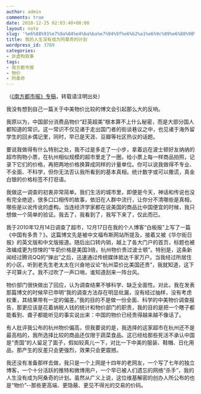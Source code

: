```yaml
---
author: admin
comments: true
date: 2010-12-25 02:03:48+00:00
layout: note
slug: '%e6%88%91%e7%9a%84%e4%ba%ba%e7%94%9f%e6%b2%a1%e6%9c%89%e6%88%90%e4%b8%ba%e9%98%bf%e6%a1%91%e5%a5%87%e7%9a%84%e8%ae%a1%e5%88%92'
title: 我的人生没有成为阿桑奇的计划
wordpress_id: 3789
categories:
- 非虚构叙事
tags:
- 南方都市报
- 物价
- 阿桑奇
---
```


（[《南方都市报》专稿](http://gcontent.oeeee.com/0/f2/0f2ad81c100f7a6c/Blog/086/29e233.html)，转载请注明出处）

我没有想到自己一篇关于中美物价比较的博文会引起那么大的反响。

我原以为，中国部分消费品物价“赶英超美”根本算不上什么秘密，而是大部分国人都知道的常识。这一常识不仅见诸于走出国门者的街谈巷议之中，也见诸于海外留学生的回乡偶记里，同时，早已是天涯、豆瓣等社区热议的话题。

要说我做得有什么特别之处，我不过是多走了一小步，拿着远在波士顿好友纳纳的超市购物小票，在杭州相似规模的超市里走了一圈，给小票上每一样商品拍照，记录下它们的价格，再把两地价格换算成同样的计量单位。你可以说我做得不专业、不全面、不科学，但你无法否认我所看到的基本真相。统计数字或可以撒谎，真金白银的价格标签不打诳语。

我做这一调查的初衷非常简单。我们生活的城市里，即便是今天，神话和传说也没有完全绝迹，很多口口相传的故事，依旧在人群中流行，让你分不清哪些是真相，哪些是以讹传讹的虚构。当连经济学家都在说美国的商品比中国便宜的时候，我只想做一个简单的验证。我去了，我看到了，我写下来了，仅此而已。

我于2010年12月14日调查了超市，12月17日在我的个人博客“白板报”上写了一篇《中国有多贵？》。这篇博文先是被中文福布斯网站所提及，接着又被《华尔街日报》的英文版和中文版报道。随后出口转内销，越上了各大门户的首页，标题也被改编成更为惊悚的“牛奶价格是美国3倍，杭州物价贵过波士顿”。特别是，这条新闻经过腾讯QQ的“弹出”之后，迅速通过传统媒体抵达千家万户。当我经过所居住的小区，听到老先生老太太在兴奋地议论“杭州菜价比美国还贵”，我就知道，这下子可算火了。我不过吹了一声口哨，谁知道刮来一阵台风。

物价部门很快做出了回应，认为调查结果不够科学、缺乏全面性。对此，我在发表那篇博文的时候早已申明“我的调查方法存在明显纰漏，没有经过抽样，没有考虑权重，其结果带有一定的偏差。”我的目的不是做一份全面、科学的中美物价调查报告，那更应该是花着纳税人钱的统计和物价部门的职责，我的目的是把一个瞎子都能看到、聋子都能听见的事实说出来：中国的物价已经贵得越来越不像话了。

有人批评我公布的杭州物价偏高，但我要说的是，我选择的这家超市在杭州还不是最高档的，我所选择比较的商品还仅限于蔬菜食品。这已经给那些死活不承认中国是“贵国”的人留足了面子，假如较真儿一下，对比一下中美的服装、鞋帽、日化用品，那产生的反差只会更强烈，效果只会更震撼。

我还没有准备那样去做，我只是一个上网是十四年的老网友，一个写了七年的独立博客，一个十分活跃的推特和微博用户，一个早已被人们遗忘的网络“杀手”，我的人生没有成为阿桑奇的计划。虽然从广义上说，这位维基解密的创办人所公布的也是“物价”--那些更高端、更隐蔽、更见不得光的交易的价码。

